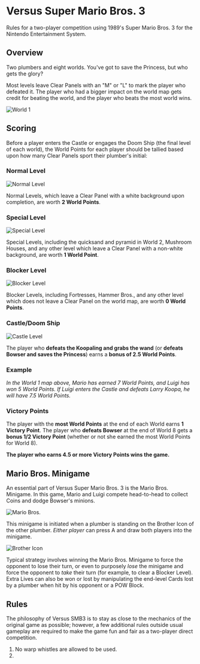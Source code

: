 Versus Super Mario Bros. 3
==========================

Rules for a two-player competition using 1989's Super Mario Bros. 3 for
the Nintendo Entertainment System.


## Overview

Two plumbers and eight worlds. You've got to save the Princess, but who gets
the glory?

Most levels leave Clear Panels with an "M" or "L" to mark the player who 
defeated it. The player who had a bigger impact on the world map gets credit
for beating the world, and the player who beats the most world wins.

![World 1](https://raw.githubusercontent.com/StevenClontz/VersusSMB3/master/world_1.png "World 1")


## Scoring

Before a player enters the Castle or engages the Doom Ship (the final level of each
world), the World Points for each player should be tallied based upon how many
Clear Panels sport their plumber's initial:

### Normal Level

![Normal Level](https://raw.githubusercontent.com/StevenClontz/VersusSMB3/master/normal_level.png "Normal Level")

Normal Levels, which leave a Clear Panel with a white background upon completion,
are worth **2 World Points**.

### Special Level

![Special Level](https://raw.githubusercontent.com/StevenClontz/VersusSMB3/master/special_level.png "Special Level")

Special Levels, including the quicksand and pyramid in World 2, Mushroom Houses, 
and any other level which leave a Clear Panel with a non-white background, are worth
**1 World Point**.

### Blocker Level

![Blocker Level](https://raw.githubusercontent.com/StevenClontz/VersusSMB3/master/blocker_level.png "Blocker Level")

Blocker Levels, including Fortresses, Hammer Bros., and any other level
which does not leave a Clear Panel on the world map, are worth **0 World Points**.

### Castle/Doom Ship

![Castle Level](https://raw.githubusercontent.com/StevenClontz/VersusSMB3/master/castle_level.png "Castle Level")

The player who **defeats the Koopaling and grabs the wand** 
(or **defeats Bowser and saves the Princess**) 
earns a **bonus of 2.5 World Points**.

### Example

*In the World 1 map above, Mario has earned 7 World Points, and Luigi has won 5 World Points.*
*If Luigi enters the Castle and defeats Larry Koopa, he will have 7.5 World Points.*

### Victory Points

The player with the **most World Points** at the end of each World earns **1 Victory Point**.
The player who **defeats Bowser** at the end of World 8 gets a **bonus 1/2 Victory Point**
(whether or not she earned the most World Points for World 8).

**The player who earns 4.5 or more Victory Points wins the game.**


## Mario Bros. Minigame

An essential part of Versus Super Mario Bros. 3 is the Mario Bros. Minigame. In this
game, Mario and Luigi compete head-to-head to collect Coins and dodge Bowser's minions.

![Mario Bros.](https://raw.githubusercontent.com/StevenClontz/VersusSMB3/master/mario_bros.png "Mario Bros.")

This minigame is initiated when a plumber is standing on the Brother Icon of the other
plumber. *Either player* can press A and draw both players into the minigame.

![Brother Icon](https://raw.githubusercontent.com/StevenClontz/VersusSMB3/master/brother_icon.png "Brother Icon")

Typical strategy involves winning the Mario Bros. Minigame to force the opponent to lose
their turn, or even to purposely *lose* the minigame and force the opponent to *take* 
their turn (for example, to clear a Blocker Level). Extra Lives can also be won or lost 
by manipulating the end-level Cards lost by a plumber when hit by his opponent or a 
POW Block.


## Rules

The philosophy of Versus SMB3 is to stay as close to the mechanics of the original 
game as possible; however, a few additional rules outside usual gameplay are required to make 
the game fun and fair as a two-player direct competition.

1. No warp whistles are allowed to be used.
2. 
